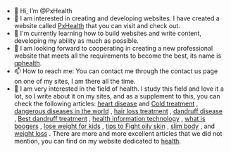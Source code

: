 - 👋 Hi, I’m @PxHealth
- 👀 I am interested in creating and developing websites. I have created a website called <a href="https://pxhealth.blogspot.com/" target="_blank">PxHealth</a> that you can visit and check out.
- 🌱 I'm currently learning how to build websites and write content, developing my ability as much as possible.
- 💞️ I am looking forward to cooperating in creating a new professional website that meets all the requirements to become the best, its name is <a href="https://qphealth.blogspot.com/" target="_blank">qphealth</a>.
- 📫 How to reach me: You can contact me through the contact us page on one of my sites, I am there all the time.
- 👀 I am very interested in the field of health. I study this field and love it a lot, so I write about it on my sites, and as a supplement to this, you can check the following articles: <a href="https://pxhealth.blogspot.com/2021/11/heart-disease.html" target="_blank">heart disease</a> and <a href="https://pxhealth.blogspot.com/2021/11/Cold-treatment.html" target="_blank">Cold treatment</a> , <a href="https://pxhealth.blogspot.com/2021/11/The-most-dangerous-diseases-in-the-world.html" target="_blank">dangerous diseases in the world</a> , <a href="https://pxhealth.blogspot.com/2021/11/hair-loss-treatment.html" target="_blank">hair loss treatment</a> , <a href="https://pxhealth.blogspot.com/2021/11/dandruff-disease.html" target="_blank">dandruff disease</a> , <a href="https://pxhealth.blogspot.com/2021/11/Best-dandruff-treatment.html" target="_blank">Best dandruff treatment</a> , <a href="https://pxhealth.blogspot.com/2021/11/What-is-health-information-technology.html" target="_blank">health information technology</a> , <a href="https://pxhealth.blogspot.com/2021/10/what-are-boogers.html" target="_blank">what is boogers</a> , <a href="https://pxhealth.blogspot.com/2022/04/lose-weight-for-kids.html" target="_blank">lose weight for kids</a> , <a href="https://pxhealth.blogspot.com/2021/11/Learn-the-best-tips-to-Fight-oily-skin.html" target="_blank">tips to Fight oily skin</a> , <a href="https://pxhealth.blogspot.com/2021/10/10-tips-healthy-lifestyle-and-a-slim-body.html" target="_blank">slim body</a> , and <a href="https://pxhealth.blogspot.com/2021/10/Best-9-tips-for-weight-loss.html" target="_blank">weight loss</a> . There are more and more excellent articles that we did not mention, you can find on my website dedicated to <a href="https://pxhealth.blogspot.com/" target="_blank">health</a>.

<!---
PxHealth/PxHealth is a ✨ special ✨ repository because its `README.md` (this file) appears on your GitHub profile.
You can click the Preview link to take a look at your changes.
--->

